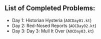 ## List of Completed Problems:
- Day 1: Historian Hysteria (`AOCDay01.kt`)
- Day 2: Red-Nosed Reports (`AOCDay02.kt`)
- Day 3: Day 3: Mull It Over (`AOCDay03.kt`)
